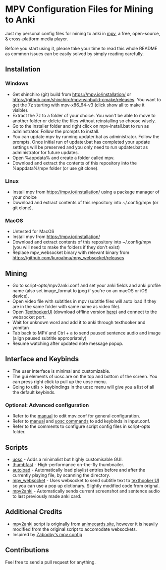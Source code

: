 # MPV Configuration Files for Mining to Anki
Just my personal config files for mining to anki in [mpv](https://mpv.io/), a free, open-source, & cross-platform media player. 

Before you start using it, please take your time to read this whole README as common issues can be easily solved by simply reading carefully.

## Installation

### Windows
- Get shinchiro (git) build from https://mpv.io/installation/ or https://github.com/shinchiro/mpv-winbuild-cmake/releases. You want to get the 7z starting with 
mpv-x86_64-v3 (click show all to make it visible).
- Extract the 7z to a folder of your choice. You won't be able to move to another folder or delete the files without reinstalling so choose wisely.
- Go to the installer folder and right click on mpv-install.bat to run as adminstrator. Follow the prompts to install.
- You can update mpv by running updater.bat as administrator. Follow the prompts. Once initial run of updater.bat has completed your update settings will be preserved and you only need to run updater.bat as administrator for future updates.
- Open %appdata% and create a folder called mpv.
- Download and extract the contents of this repository into the %appdata%\mpv folder (or use git clone).

### Linux
- Install mpv from https://mpv.io/installation/ using a package manager of your choice
- Download and extract contents of this repository into ~/.config/mpv (or git clone).

### MacOS
- Untested for MacOS
- Install mpv from https://mpv.io/installation/ 
- Download and extract contents of this repository into ~/.config/mpv (you will need to make the folders if they don't exist)
- Replace mpv_websocket binary with relevant binary from https://github.com/kuroahna/mpv_websocket/releases

## Mining
- Go to script-opts/mpv2anki.conf and set your anki fields and anki profile name (also set image_format to jpeg if you're on an macOS or iOS device).
- Open video file with subtitles in mpv (subtitle files will auto load if they are in the same folder with same name as video file).
- Open [TexthookerUI](https://renji-xd.github.io/texthooker-ui/) (download offline version [here](https://raw.githubusercontent.com/Renji-XD/texthooker-ui/main/docs/index.html)) and connect to the websocket port.
- Wait for unknown word and add it to anki through texthooker and yomitan
- Tab back to MPV and Ctrl + a to send paused sentence audio and image (align paused subtitle appropriately)
- Resume watching after updated note message popup.

## Interface and Keybinds
- The user interface is minimal and customizable. 
- The gui elements of uosc are on the top and bottom of the screen. You can press right click to pull up the uosc menu.
- Going to utils > keybindings in the uosc menu will give you a list of all the default keybinds. 
### Optional: Advanced configuration
- Refer to the [manual](https://mpv.io/manual/master/) to edit mpv.conf for general configuration.
- Refer to [manual](https://mpv.io/manual/master/) and [uosc commands](https://github.com/tomasklaen/uosc#commands) to add keybinds in input.conf.
- Refer to the comments to configure script config files in script-opts folder.

## Scripts
- [uosc](https://github.com/darsain/uosc) - Adds a minimalist but highly customisable GUI.
- [thumbfast](https://github.com/po5/thumbfast) - High-performance on-the-fly thumbnailer.
- [autoload](https://github.com/mpv-player/mpv/blob/master/TOOLS/lua/autoload.lua) - Automatically load playlist entries before and after the currently playing file, by scanning the directory.
- [mpv_websocket](https://github.com/kuroahna/mpv_websocket) - Uses websocket to send subtitle text to [texthooker UI](https://github.com/Renji-XD/texthooker-ui) so you can use a pop up dictionary. Slightly modified code from orignal.
- [mpv2anki](https://raw.githubusercontent.com/kamperemu/jp-mpv-conf/refs/heads/master/scripts/mpv2anki.lua) - Automatically sends current screenshot and sentence audio to last previously made anki card.

## Additional Credits
- [mpv2anki](https://raw.githubusercontent.com/kamperemu/jp-mpv-conf/refs/heads/master/scripts/mpv2anki.lua) script is originally from [animecards.site](https://animecards.site/minefromanime/), however it is heavily modified from the original script to accomodate websockets.
- Inspired by [Zabooby's mpv config](https://github.com/Zabooby/mpv-config)

## Contributions
Feel free to send a pull request for anything.
